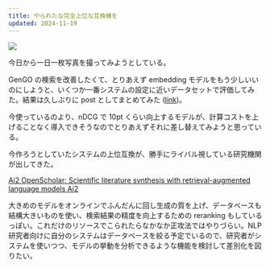 ```yaml
---
title: やられたな完全上位な互換機を
updated: 2024-11-19
---
```


![](https://i.imgur.com/lez80IJ.jpeg)

今日から一日一枚写真を撮ってみようとしている。

GenGO の検索を改善したくて、とりあえず embedding モデルをもう少しいいのにしようと、いくつか一番システムの設定に近いデータセットで評価してみた。結果は久しぶりに post としてまとめてみた ([link](https://sotaro.io/posts/litsearch-small-model-benchmark))。

今使っているのより、nDCG で 10pt くらい向上するモデルが、計算コストを上げることなく導入できそうなのでとりあえずそれに差し替えてみようと思っている。

今作ろうとしていたシステムの上位互換が、勝手にライバル視している研究機関が出してきた。

[Ai2 OpenScholar: Scientific literature synthesis with retrieval-augmented language models Ai2](https://allenai.org/blog/openscholar)

大きめのモデルをオンラインでふんだんに回し生成の質を上げ、データベースも結構大きいものを使い、検索結果の精度を向上するための reranking もしているっぽい。これだけのリソースでこられたらなかなか正攻法ではやりづらい。NLP 研究者向けに自分のシステムはデータベースを絞る予定でいるので、研究者がシステムを使いつつ、モデルの挙動を分析できるような機能を検討して差別化を図りたい。
